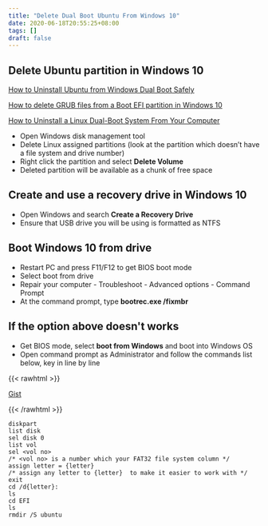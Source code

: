 ```yaml
---
title: "Delete Dual Boot Ubuntu From Windows 10"
date: 2020-06-18T20:55:25+08:00
tags: []
draft: false
---
```


## Delete Ubuntu partition in Windows 10
[How to Uninstall Ubuntu from Windows Dual Boot Safely](https://itsfoss.com/uninstall-ubuntu-linux-windows-dual-boot/)

[How to delete GRUB files from a Boot EFI partition in Windows 10](https://linuxbsdos.com/2015/09/05/how-to-delete-grub-files-from-a-boot-efi-partition-in-windows-10/)

[How to Uninstall a Linux Dual-Boot System From Your Computer](https://www.howtogeek.com/141818/how-to-uninstall-a-linux-dual-boot-system-from-your-computer/)

- Open Windows disk management tool
- Delete Linux assigned partitions (look at the partition which doesn’t have a file system and drive number) 
- Right click the partition and select **Delete Volume**
- Deleted partition will be available as a chunk of free space

## Create and use a recovery drive in Windows 10
- Open Windows and search **Create a Recovery Drive**
- Ensure that USB drive you will be using is formatted as NTFS

## Boot Windows 10 from drive
- Restart PC and press F11/F12 to get BIOS boot mode
- Select boot from drive
- Repair your computer - Troubleshoot - Advanced options - Command Prompt
- At the command prompt, type **bootrec.exe /fixmbr**

## If the option above doesn't works
- Get BIOS mode, select **boot from Windows** and boot into Windows OS
- Open command prompt as Administrator and follow the commands list below, key in line by line

{{< rawhtml >}}
  <p class="show-in-mobile">
    <a href="https://gist.github.com/luisychun/fa742f109e591c41babce6a7bd064ba6" target=_blank>Gist</a>
  </p>
{{< /rawhtml >}}

```shell
diskpart
list disk
sel disk 0
list vol
sel <vol no>
/* <vol no> is a number which your FAT32 file system column */
assign letter = {letter}
/* assign any letter to {letter}  to make it easier to work with */
exit
cd /d{letter}:
ls
cd EFI
ls
rmdir /S ubuntu
```
